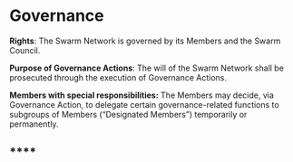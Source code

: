 # Governance

**Rights**: The Swarm Network is governed by its Members and the Swarm Council.

**Purpose of Governance Actions**: The will of the Swarm Network shall be prosecuted through the execution of Governance Actions.

**Members with special responsibilities:** The Members may decide, via Governance Action, to delegate certain governance-related functions to subgroups of Members (“Designated Members”) temporarily or permanently.

## \*\*\*\*
